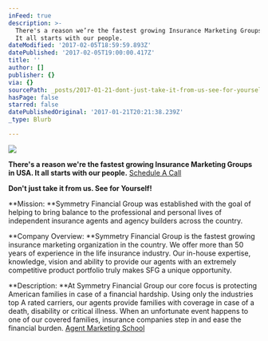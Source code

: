 ```yaml
---
inFeed: true
description: >-
  There's a reason we’re the fastest growing Insurance Marketing Groups in USA.
  It all starts with our people.
dateModified: '2017-02-05T18:59:59.893Z'
datePublished: '2017-02-05T19:00:00.417Z'
title: ''
author: []
publisher: {}
via: {}
sourcePath: _posts/2017-01-21-dont-just-take-it-from-us-see-for-yourself.md
hasPage: false
starred: false
datePublishedOriginal: '2017-01-21T20:21:38.239Z'
_type: Blurb

---
```

![](https://the-grid-user-content.s3-us-west-2.amazonaws.com/f6112198-efc4-485a-a7f2-ea0e8d2a7d17.jpg)

**There's a reason we're the fastest growing Insurance Marketing Groups in USA. It all starts with our people.**
[Schedule A Call][0]

**Don't just take it from us. See for Yourself!**

**Mission: **Symmetry Financial Group was established with the goal of helping to bring balance to the professional and personal lives of independent insurance agents and agency builders across the country.

**Company Overview: **Symmetry Financial Group is the fastest growing insurance marketing organization in the country. We offer more than 50 years of experience in the life insurance industry. Our in-house expertise, knowledge, vision and ability to provide our agents with an extremely competitive product portfolio truly makes SFG a unique opportunity.

**Description: **At Symmetry Financial Group our core focus is protecting American families in case of a financial hardship. Using only the industries top A rated carriers, our agents provide families with coverage in case of a death, disability or critical illness. When an unfortunate event happens to one of our covered families, insurance companies step in and ease the financial burden.
[Agent Marketing School][1]

[0]: https://calendly.com/surewaytolive/15min/01-21-2017?back=1
[1]: https://thegrid.ai/agent-marketing-school/